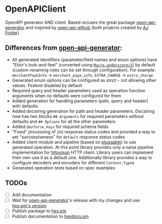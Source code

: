 # OpenAPIClient

OpenAPI generator AND client. Based on/uses the great package [open-api-generator](https://github.com/aj-foster/open-api-generator) and inspired by [open-api-github](https://github.com/aj-foster/open-api-github) (both projects created by [
AJ Foster](https://github.com/aj-foster))

## Differences from [open-api-generator](https://github.com/aj-foster/open-api-generator):
- All generated identifiers (parameter/field names and enum options) have "Elixir's look-and-feel" (converted using [`Macro.underscore/1`](https://hexdocs.pm/elixir/Macro.html#underscore/1)) by default (custom renaming rules can be set through configuration). For example: `merchantPaymInfo` -> `merchant_paym_info`, `EXTRA_CHARGE` -> `extra_charge`
- Generated enum options can be configured as strict - not allowing other values. Feature disabled by default
- Required query and header parameters used as operation function arguments when no defaults were configured for them
- Added generation for handling parameters (path, query and header) with defaults
- Added docstring generation for path and header parameters. Docstring now has two blocks `## Arguments` for required parameters without defaults and `## Options` for all the other parameters
- Added `@enforce_keys` for required schema fields
- "Fixed" processing of `2XX` response status codes and provided a way to set "successiveness" for `default` response status codes
- Added client module and pipeline (based on [pluggable](https://hex.pm/packages/pluggable)) to use generated operation. At this point library provides only a naive pipeline implementation for [httpoison](https://hex.pm/packages/httpoison) HTTP client. Library users can implement their own use it as a default one. Additionally library provides a way to configure decoders and encoders for different `Content-Type`s
- Generated operation tests based on spec examples

## TODOs
- [ ] Add documentation
- [ ] Wait for [open-api-generator](https://github.com/aj-foster/open-api-generator)'s release with my changes and use [hex.pm's version](https://hex.pm/packages/oapi_generator)
- [ ] Publish package to [hex.pm](https://hex.pm/)
- [ ] Publish documentation to [hexdocs.pm](https://hexdocs.pm/)
